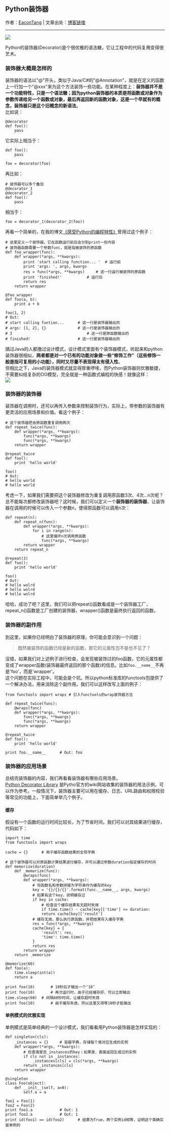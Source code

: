 ## Python装饰器


作者：[EaconTang](https://github.com/EaconTang) | 文章出处：[博客链接](http://blog.tangyingkang.com/post/2015/12/25/python-decorator/)  

----

![](http://qn.tangyingkang.com/image/blog/decorator.png)

Python的装饰器(Decorator)是个很优雅的语法糖，它让工程中的代码复用变得很艺术。  

### 装饰器大概是怎样的
装饰器的语法以"@"开头，类似于Java/C#的"@Annotation"，就是在定义的函数上一行加一个"@xxx"来为这个方法装饰一些功能。在某种程度上：**装饰器并不是一个功能特性，只是一个语法糖；因为python装饰器的本质是将函数或对象作为参数传递给另一个函数或对象，最后再返回新的函数对象，这是一个早就有的概念，装饰器只是这个旧概念的新语法**。  
比如说：

	@decorator
	def foo():
		pass

它实际上相当于：

	def foo():
		pass
		
	foo = decorator(foo)
  
再比如：

	# 装饰器可以多个叠加
	@decorator_1
	@decorator_2
	def foo():
		pass
		
相当于：

	foo = decorator_1(decorator_2(foo))	
		
再看一个简单的，在我的博文[《感受Python的编程特性》](/post/2015/08/03/python-features/)曾用过这个例子：

	# 这里定义一个装饰器，它在函数运行前后会分别print一些内容
	# 装饰器函数需要一个参数func，就是指被装饰的原函数 
	def foo_wrapper(func):
		def wrapper(*args, **kwargs):
			print 'start calling function... '	# 运行前
			print 'args: ', args, kwargs
			res = func(*args, **kwargs)		# 这一行运行被装饰的原函数
			print 'finished!'			# 运行后
			return res
		return wrapper
	
	@foo_wrapper
	def foo(a, b):
		print a + b

	foo(1, 2)
	# Out: 
	# start calling funtion...		# 这一行是装饰器输出的
	# args: [1, 2], {}				# 这一行是装饰器输出的
	# 3									# 这一行是原函数输出的
	# finished!						# 这一行是装饰器输出的
		
搞过Java的人都撸过设计模式，设计模式里面有个装饰器模式，听起来和python装饰器很相似，**两者都是对一个已有的功能对象做一些“修饰工作”（这些修饰一般是指可复用的小功能），同时又尽量不表现得太有侵入性**。  
但相比之下，Java的装饰器模式就显得厚重啰嗦，而Python装饰器则优雅敏捷，不需要纠结复杂的OO模型，完全就是一种函数式编程的快感！就像这样：  
![](http://qn.tangyingkang.com/image/bm01/01.gif)
  
  	
### 装饰器的装饰器
装饰器在调用时，还可以再传入参数来控制装饰行为，实际上，带参数的装饰器有更灵活的应用场景和价值。看这个例子：

	# 这个装饰器把会原函数重复调用两次
	def repeat_twice(func):
		def wrapper(*args, **kwargs):
			func(*args, **kwargs)
			func(*args, **kwargs)
		return wrapper
		
	@repeat_twice
	def foo():
		print 'hello world'
		
	foo()
	# Out:
	# hello world
	# hello world
	
考虑一下，如果我们需要把这个装饰器修改为重复调用原函数3次、4次...n次呢？总不能每次都修改装饰器吧？这时候，我们可以定义一个**装饰器的装饰器**，让装饰器在调用的时候可以传入一个参数n，使得原函数可以调用n次：

	def repeat(n):
		def repeat_n(func):
			def wrapper(*args, **kwargs):
				for i in range(n):
					# 这里循环n次调用原函数
					func(*args, **kwargs)
			return wrapper
		return repeat_n
		
	@repeat(3)
	def foo():
		print 'hello world'
		
	foo()
	# Out:
	# hello wolrd
	# hello wolrd
	# hello wolrd
		
哈哈，成功了吧？这里，我们可以把repeat()函数看成是一个装饰器工厂，repeat_n()函数是工厂创建的装饰器，wrapper()函数是最终执行返回的函数。


### 装饰器的副作用
到这里，如果你已经明白了装饰器的原理，你可能会意识到一个问题：
> 既然被装饰的函数已经是新的函数，那它的元属性岂不是也不见了？   

没错，如果我们对上述例子进行检查，会发现被装饰过的foo函数，它的元属性都变成了wrapper函数(装饰器最终返回的那个函数)的信息。比如`foo.__name__`不再是'foo'，而是'wrapper'。  
这个问题在实际工程中，可能会是个坑。所以python标准库的functools包提供了一个解决办法，用来消除这个副作用。我们可以这样改写上面的例子：

	from functools import wraps	# 引入functools的wrap装饰器方法
	
	def repeat_twice(func):
		@wraps(func)
		def wrapper(*args, **kwargs):
			func(*args, **kwargs)
			func(*args, **kwargs)
		return wrapper
		
	@repeat_twice
	def foo():
		print 'hello world'
		
	print foo.__name__		# Out: foo


### 装饰器的应用场景
总结完装饰器的内容，我们再看看装饰器有哪些应用场景。  
[Python Decorator Library](http://wiki.python.org/moin/PythonDecoratorLibrary) 是Pytho官方的wiki网站收集的装饰器的用法示例，可以作为参考。一般情况下，装饰器主要可以用在缓存、日志、URL路由和权限校验等常见的功能上，下面简单举几个例子。  
#### 缓存
假设有一个函数的运行时间比较长，为了节省时间，我们可以对其结果进行缓存，代码如下：

	import time
	from functools import wraps
	
	cache = {}		# 用于缓存函数结果的全局字典
	
	# 这个装饰器可以对原函数计算结果进行缓存，并可以通过参数duration指定缓存的时间
	def memorize(duration)
		def _memorize(func):
			@wraps(func)	
			def wrapper(*args, **kwargs):
				# 将函数名和参数拼接为字符串作为缓存的key
				key = '{}/{}/{}'.format(func.__name__, args, kwargs)
				# 如果有这个key，说明缓存过
				if key in cache:
					# 检查这个缓存结果有无超时失效
					if time.time() - cache[key]['time'] <= duration:
					return cache[key]['result']
				# 缓存无效，那么执行原函数，并把结果存入缓存字典
				res = func(*args, **kwargs)
				cache[key] = {
					'result': res,
					'time': time.time()
				}
				return res
			return wrapper
		return _memorize
		
	@memorize(60)
	def foo(a):
		time.sleep(int(a))
		return a
		
	print foo(10)		# 10秒后才输出一个‘10’
	print foo(10)		# 再次运行时，由于已经缓存好，可以立即输出
	time.sleep(60)	# 间隔60秒时间，让缓存超时失效
	print foo(10)		# 由于缓存失效，所以这里又得等10秒才能输出


#### 单例模式的优雅实现
单例模式是简单经典的一个设计模式，我们看看用Python装饰器是怎样实现的：

	def singleton(cls):
		_instances = {}		# 容器字典，存储每个类对应生成的实例
		def wrapper(*args, **kwargs):
			# 检查类是否_instances的key；如果是，直接返回生成过的实例
			if cls not in _instances:
				_instances[cls] = cls(*args, **kwargs)
			return _instances[cls]
		return wrapper
		
	@singleton
	class Foo(object):
		def __init__(self, a=0):
			self.a = a
			
	foo1 = Foo(1)
	foo2 = Foo(2)
	print foo1.a			# Out: 1
	print foo2.a			# Out: 1
	print id(foo1) == id(foo2)		# 结果为True，两个实例id相等，证明这个类确实是单例的
